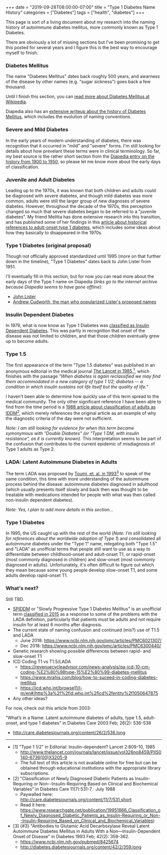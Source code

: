 +++
date = "2019-09-28T08:00:00-07:00"
title = "Type 1 Diabetes Name History"
categories = ["Diabetes"]
tags = ["health", "diabetes"]
+++

This page is sort of a living document about my research into the naming history of autoimmune diabetes mellitus, more commonly known as Type 1 Diabetes.

There are obviously a lot of missing sections but I've been promising to get this posted for several years and I figure this is the best way to encourage myself to finish.

### Diabetes Mellitus

The name "Diabetes Mellitus" dates back roughly 500 years, and awarness of the disease by other names (e.g. "sugar sickness") goes back a few thousand.

Until I finish this section, you can [read more about Diabetes Mellitus at Wikipedia](https://en.wikipedia.org/wiki/Diabetes_mellitus).

Diapedia also has an [extensive writeup about the history of Diabetes Mellitus](https://web.archive.org/web/20161008233314/http://www.diapedia.org/introduction-to-diabetes-mellitus/1104085121/diabetes-past-and-present), which includes the evolution of naming conventions.

### Severe and Mild Diabetes

In the early years of modern understanding of diabetes, there was recognition that it occurred in "mild" and "severe" forms.
I'm still looking for details about how prevelant these terms were in clinical terminology. So far, my best source is the
rather short section from the [Diapedia entry on the history from 1900 to 1950](https://web.archive.org/web/20160731010556/http://www.diapedia.org/introduction-to-diabetes-mellitus/1104085145/history-1900-to-1950),
so please let me know more about the early days of classification.

### Juvenile and Adult Diabetes

Leading up to the 1970s, it was known that both children and adults could be diagnosed with severe diabetes, and though
mild diabetes was more common, adults were still the larger group of new diagnoses of severe diabetes. However, throughout
the decade of the 1970s, this perception changed so much that severe diabetes began to be referred to a "juvenile diabetes".
My friend Melitta has done extensive research into this transition, and has published some of her findings in this
[article about historical references to adult-onset type 1 diabetes](http://adultt1diabetes.blogspot.com/2019/01/historical-references-to-adult-onset.html),
which includes some ideas about how they basically to disappeared in the 1970s.

### Type 1 Diabetes (original proposal)

Though not officially approved standardized until 1995 (more on that further down in the timeline), "Type 1 Diabetes" dates back to John Lister from 1951.

I'll eventually fill in this section, but for now you can read more about the early days of the Type 1 name on Diapedia (_links go to the internet archive because Diapedia seems to have gone offline_):

* [John Lister](https://web.archive.org/web/20170227045123/https://www.diapedia.org/type-1-diabetes-mellitus/2104085134/historical-aspects-of-type-1-diabetes)
* [Andrew Cudworth, the man who popularized Lister's proposed names](https://web.archive.org/web/20160719024331/http://www.diapedia.org/introduction-to-diabetes-mellitus/1104106110/andrew-cudworth)

### Insulin Dependent Diabetes

In 1979, what is now know as Type 1 Diabetes was [classified as Insulin Dependent Diabetes](http://diabetes.diabetesjournals.org/content/28/12/1039).
This was partly in recognition that onset of the disease was not limited to children, and that those children eventually grew up to become adults.

### Type 1.5

The first appearance of the term "Type 1.5 diabetes" was published in an anonymous editorial in the medical journal [The Lancet in 1985 <sup>1</sup>](#1), which finishes with the passage _"When diabetes is again reclassified we may find them accommodated in a new category of type 1 1/2; diabetes -- a condition in which insulin sustains not life itself but the quality of life."_

I haven't been able to determine how quickly use of this term spread to the medical community.  The only other significant reference I have been able to find from the time period is a [1988 article about classification of adults as IDDM<sup>2</sup>](#2), which merely references the original article as an example of why the diagnostic criteria of the day were not sufficient.

_Note: I am still looking for evidence for when this term became symonymous with "Double Diabetes" (or "Type 1 DM, with insulin resistance", as it is currently known)._ This interpretation seems to be part of the confusion that contributes to the current epidemic of misdiagnosis of Type 1 adults as Type 2.

### LADA: Latent Autoimmune Diabetes in Adults

The term LADA was proposed by [Toumi, et. al. in 1993<sup>3</sup>](#3) to speak of the same condition, this time with more understanding of the autoimmune process behind the disease: autoimmune diabetes diagnosed in adulthood (which usually presents itself slowly and back then was thought to be treatable with medications intended for people with what was then called non-insulin dependent diabetes).

_Note: Yes, I plan to add more details in this section..._

### Type 1 Diabetes

In 1995, the US caught up with the rest of the world (_Note: I'm still looking for references about the worldwide adoption of Type 1_) and consolidated all autoimmune diabetes under the "Type 1" name, relegating both "Type 1.5" and "LADA" as unofficial terms that people still want to use as a way to differentiate between childhood-onset and adult-onset T1, or rapid-onset (most commonly diagnosed in children) and slow-onset (most commonly diagnosed in adults).  Unfortunately, it's often difficult to figure out which they mean because some young people develop slow-onset T1, and some adults develop rapid-onset T1.

### What's next?

Still TBD.

* [SPIDDM](https://www.ncbi.nlm.nih.gov/pubmed/31819572) or "Slowly Progressive
  Type 1 Diabetes Mellitus" is an unofficial term
  [classified in 2015](https://link.springer.com/article/10.1007/s13340-014-0199-2)
  as a response to some of the problems with the LADA definition, particularly that
  patients must be adults and not require insulin for at least 6 months after diagnosis.
* The current state of naming confusion and continued (mis?) use of T1.5 and LADA
  * June 2018: https://www.ncbi.nlm.nih.gov/pmc/articles/PMC6021307/
  * Dec 2018: https://www.ncbi.nlm.nih.gov/pmc/articles/PMC6300440/
* Genetic research showing possible differences between rapid- and slow-onset T1
* ICD Coding T1 vs T1.5/LADA
  * https://revenuecycleadvisor.com/news-analysis/qa-icd-10-cm-coding-%E2%80%98type-15%E2%80%99-diabetes-mellitus
  * https://www.mrahis.com/blog/how-to-suceed-in-coding-diabetes-mellitus
  * https://icd.who.int/browse11/l-m/en#/http%3a%2f%2fid.who.int%2ficd%2fentity%2f1050647875
* Any other ideas?

For now, check out this article from 2003:

"What’s in a Name: Latent autoimmune diabetes of adults, type 1.5, adult-onset, and type 1 diabetes" in Diabetes Care 2003 Feb; 26(2): 536-538

* http://care.diabetesjournals.org/content/26/2/536.long

---

<!-- pity hugo won't process this:  div markdown="1" style="font-size: 80%" -->

* <a name="1"></a>\[1] "Type 1 1/2" in Editorial: Insulin-dependent? Lancet 2:809-10, 1985
  * http://www.thelancet.com/journals/lancet/issue/vol326no8459/PIIS0140-6736(00)X3205-9
  * The full text of this article is not available online for free but can be obtained through educational institutions with the appropriate library subscriptions.
* <a name="2"></a>\[2] "Classification of Newly Diagnosed Diabetic Patients as Insulin-Requiring or Non--Insulin-Requiring Based on Clinical and Biochemical Variables" in Diabetes Care 11(7):531-7 · July 1988
  * Paywalled here: http://care.diabetesjournals.org/content/11/7/531.short
  * Read it here: https://www.researchgate.net/publication/19951866_Classification_of_Newly_Diagnosed_Diabetic_Patients_as_Insulin-Requiring_or_Non--Insulin-Requiring_Based_on_Clinical_and_Biochemical_Variables)
* <a name="3"></a>\[3] {#3} "Antibodies to Glutamic Acid Decarboxylase Reveal Latent Autoimmune Diabetes Mellitus in Adults With a Non—Insulin-Dependent Onset of Disease" in Diabetes 1993 Feb; 42(2): 359-362.
  * https://www.ncbi.nlm.nih.gov/pubmed/8425674
  * http://diabetes.diabetesjournals.org/content/42/2/359.long

<!-- /div -->
